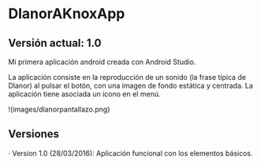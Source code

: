 # DlanorAKnoxApp
## Versión actual: 1.0
  
Mi primera aplicación android creada con Android Studio.  
  
La aplicación consiste en la reproducción de un sonido (la frase típica de Dlanor) al pulsar el botón, con una imagen de fondo estática y centrada. La 
aplicación tiene asociada un icono en el menú.  
  
!(images/dlanorpantallazo.png)  
  
## Versiones
· Version 1.0 (28/03/2016): Aplicación funcional con los elementos básicos.

